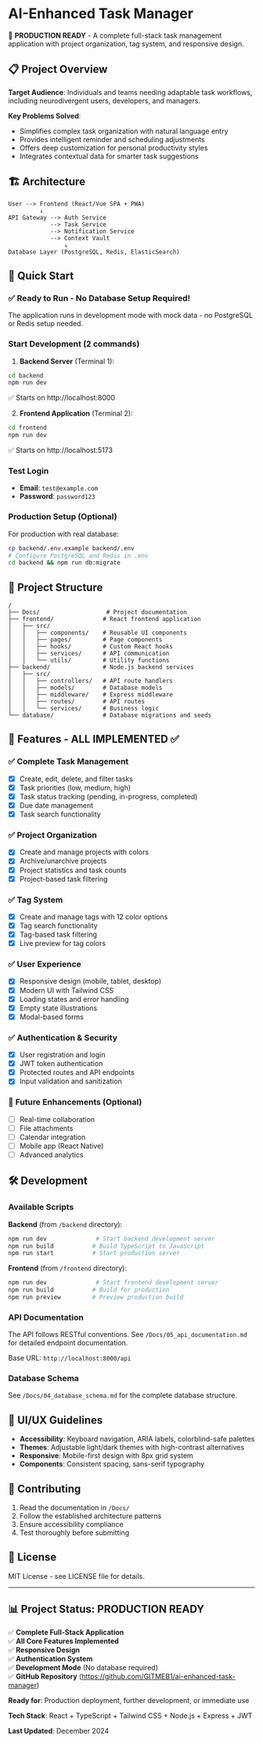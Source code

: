 # AI-Enhanced Task Manager

🚀 **PRODUCTION READY** - A complete full-stack task management application with project organization, tag system, and responsive design.

## 📋 Project Overview

**Target Audience**: Individuals and teams needing adaptable task workflows, including neurodivergent users, developers, and managers.

**Key Problems Solved**:
- Simplifies complex task organization with natural language entry
- Provides intelligent reminder and scheduling adjustments
- Offers deep customization for personal productivity styles
- Integrates contextual data for smarter task suggestions

## 🏗️ Architecture

```
User --> Frontend (React/Vue SPA + PWA)
         ↓
API Gateway --> Auth Service
            --> Task Service  
            --> Notification Service
            --> Context Vault
                ↓
Database Layer (PostgreSQL, Redis, ElasticSearch)
```

## 🚀 Quick Start

### ✅ **Ready to Run - No Database Setup Required!**

The application runs in development mode with mock data - no PostgreSQL or Redis setup needed.

### **Start Development (2 commands)**

1. **Backend Server** (Terminal 1):
```bash
cd backend
npm run dev
```
✅ Starts on http://localhost:8000

2. **Frontend Application** (Terminal 2):
```bash
cd frontend  
npm run dev
```
✅ Starts on http://localhost:5173

### **Test Login**
- **Email**: `test@example.com`
- **Password**: `password123`

### **Production Setup** (Optional)
For production with real database:
```bash
cp backend/.env.example backend/.env
# Configure PostgreSQL and Redis in .env
cd backend && npm run db:migrate
```

## 📁 Project Structure

```
/
├── Docs/                   # Project documentation
├── frontend/              # React frontend application
│   ├── src/
│   │   ├── components/    # Reusable UI components
│   │   ├── pages/         # Page components
│   │   ├── hooks/         # Custom React hooks
│   │   ├── services/      # API communication
│   │   └── utils/         # Utility functions
├── backend/               # Node.js backend services
│   ├── src/
│   │   ├── controllers/   # API route handlers
│   │   ├── models/        # Database models
│   │   ├── middleware/    # Express middleware
│   │   ├── routes/        # API routes
│   │   └── services/      # Business logic
└── database/              # Database migrations and seeds
```

## 🎯 Features - **ALL IMPLEMENTED** ✅

### ✅ **Complete Task Management**
- [x] Create, edit, delete, and filter tasks
- [x] Task priorities (low, medium, high) 
- [x] Task status tracking (pending, in-progress, completed)
- [x] Due date management
- [x] Task search functionality

### ✅ **Project Organization**
- [x] Create and manage projects with colors
- [x] Archive/unarchive projects
- [x] Project statistics and task counts
- [x] Project-based task filtering

### ✅ **Tag System**
- [x] Create and manage tags with 12 color options
- [x] Tag search functionality
- [x] Tag-based task filtering
- [x] Live preview for tag colors

### ✅ **User Experience**
- [x] Responsive design (mobile, tablet, desktop)
- [x] Modern UI with Tailwind CSS
- [x] Loading states and error handling
- [x] Empty state illustrations
- [x] Modal-based forms

### ✅ **Authentication & Security**
- [x] User registration and login
- [x] JWT token authentication
- [x] Protected routes and API endpoints
- [x] Input validation and sanitization

### 🔮 **Future Enhancements** (Optional)
- [ ] Real-time collaboration
- [ ] File attachments
- [ ] Calendar integration
- [ ] Mobile app (React Native)
- [ ] Advanced analytics

## 🛠️ Development

### Available Scripts

**Backend** (from `/backend` directory):
```bash
npm run dev              # Start backend development server
npm run build           # Build TypeScript to JavaScript
npm run start           # Start production server
```

**Frontend** (from `/frontend` directory):
```bash
npm run dev              # Start frontend development server  
npm run build           # Build for production
npm run preview         # Preview production build
```

### API Documentation

The API follows RESTful conventions. See `/Docs/05_api_documentation.md` for detailed endpoint documentation.

Base URL: `http://localhost:8000/api`

### Database Schema

See `/Docs/04_database_schema.md` for the complete database structure.

## 🎨 UI/UX Guidelines

- **Accessibility**: Keyboard navigation, ARIA labels, colorblind-safe palettes
- **Themes**: Adjustable light/dark themes with high-contrast alternatives
- **Responsive**: Mobile-first design with 8px grid system
- **Components**: Consistent spacing, sans-serif typography

## 🤝 Contributing

1. Read the documentation in `/Docs/`
2. Follow the established architecture patterns
3. Ensure accessibility compliance
4. Test thoroughly before submitting

## 📄 License

MIT License - see LICENSE file for details.

---

## 📊 **Project Status: PRODUCTION READY**

✅ **Complete Full-Stack Application**  
✅ **All Core Features Implemented**  
✅ **Responsive Design**  
✅ **Authentication System**  
✅ **Development Mode** (No database required)  
✅ **GitHub Repository** (https://github.com/GITMEB1/ai-enhanced-task-manager)  

**Ready for**: Production deployment, further development, or immediate use

**Tech Stack**: React + TypeScript + Tailwind CSS + Node.js + Express + JWT

**Last Updated**: December 2024 